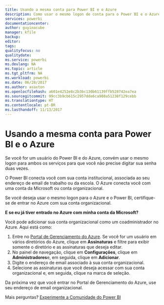 ```yaml
---
title: Usando a mesma conta para Power BI e o Azure
description: Como usar o mesmo logon de conta para o Power BI e o Azure
services: powerbi
documentationcenter: 
author: guyinacube
manager: kfile
backup: 
editor: 
tags: 
qualityfocus: no
qualitydate: 
ms.service: powerbi
ms.devlang: NA
ms.topic: article
ms.tgt_pltfrm: NA
ms.workload: powerbi
ms.date: 06/28/2017
ms.author: asaxton
ms.openlocfilehash: a601e4252e8c2b3bc130b61139ffb528742ea7ea
ms.sourcegitcommit: 99cc3b9cb615c2957dde6ca908a51238f129cebb
ms.translationtype: HT
ms.contentlocale: pt-BR
ms.lasthandoff: 11/13/2017
---
```

# <a name="using-the-same-account-for-power-bi-and-azure"></a>Usando a mesma conta para Power BI e o Azure
Se você for um usuário do Power BI e do Azure, convém usar o mesmo logon para ambos os serviços para que você não precise digitar sua senha duas vezes.

O Power BI conecta você com sua conta institucional, associada ao seu endereço de email de trabalho ou da escola.  O Azure conecta você com uma conta da Microsoft ou conta organizacional.

Se você deseja usar o mesmo logon para o Azure e o Power BI, certifique-se de entrar no Azure com sua conta organizacional.

**E se eu já tiver entrado no Azure com minha conta da Microsoft?**

Você pode adicionar sua conta organizacional como um coadministrador no Azure.  Aqui está como:

1. Entre no [Portal de Gerenciamento do Azure](http://manage.windowsazure.com/). Se você for um usuário em vários diretórios do Azure, clique em **Assinaturas** e filtre para exibir somente o diretório e as assinaturas que deseja editar.
2. No painel de navegação, clique em **Configurações**, clique em **Administradores**e, em seguida, clique em **Adicionar**.
3. Digite o endereço de email associado à sua conta organizacional.
4. Selecione as assinaturas que você deseja acessar com sua conta organizacional e, em seguida, clique na marca de seleção.

Da próxima vez que você entrar no Portal de Gerenciamento do Azure, use seu endereço de email organizacional.

Mais perguntas? [Experimente a Comunidade do Power BI](http://community.powerbi.com/)

